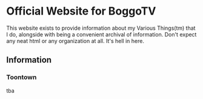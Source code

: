 # Official Website for BoggoTV

This website exists to provide information about my Various Things(tm) that I do, alongside with being a convenient archival of information.
Don't expect any neat html or any organization at all. It's hell in here.

## Information
### Toontown
tba